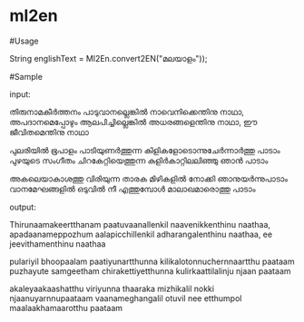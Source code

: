 # ml2en

#Usage

String englishText = Ml2En.convert2EN("മലയാളം"));

#Sample

input:

തിരുനാമകീര്‍ത്തനം പാടുവാനല്ലെങ്കില്‍ 
നാവെനിക്കെന്തിനു നാഥാ, 
അപദാനമെപ്പോഴും ആലപിച്ചില്ലെങ്കില്‍ 
അധരങ്ങളെന്തിനു നാഥാ, 
ഈ ജീവിതമെന്തിനു നാഥാ 

പുലരിയില്‍ ഭൂപാളം പാടിയുണര്‍ത്തുന്ന 
കിളികളോടൊന്നുചേര്‍ന്നാര്‍ത്തു പാടാം 
പുഴയുടെ സംഗീതം ചിറകേറ്റിയെത്തുന്ന 
കുളിര്‍കാറ്റിലലിഞ്ഞു ഞാന്‍ പാടാം 

അകലെയാകാശത്തു വിരിയുന്ന താരക 
മിഴികളില്‍ നോക്കി ഞാനുയര്‍ന്നുപാടാം 
വാനമേഘങ്ങളില്‍ ഒടുവില്‍ നീ എത്തുമ്പോള്‍ 
മാലാഖമാരൊത്തു പാടാം 

output:

Thirunaamakeer‍tthanam paatuvaanallenkil‍ 
naavenikkenthinu naathaa, 
apadaanameppozhum aalapicchillenkil‍ 
adharangalenthinu naathaa, 
ee jeevithamenthinu naathaa 

pulariyil‍ bhoopaalam paatiyunar‍tthunna 
kilikalotonnucher‍nnaar‍tthu paataam 
puzhayute samgeetham chirakettiyetthunna 
kulir‍kaattilalinju njaan‍ paataam 

akaleyaakaashatthu viriyunna thaaraka 
mizhikalil‍ nokki njaanuyar‍nnupaataam 
vaanameghangalil‍ otuvil‍ nee etthumpol‍ 
maalaakhamaarotthu paataam 

